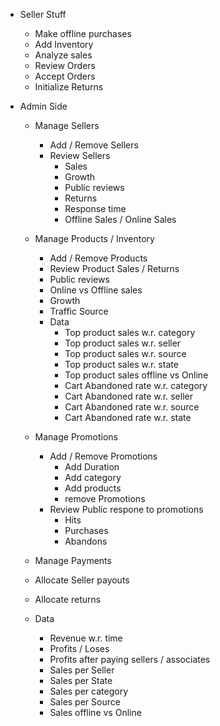 - Seller Stuff

  - Make offline purchases 
  - Add Inventory
  - Analyze sales
  - Review Orders 
  - Accept Orders 
  - Initialize Returns

- Admin Side
  - Manage Sellers 
    - Add / Remove Sellers 
    - Review Sellers 
      - Sales 
      - Growth
      - Public reviews
      - Returns 
      - Response time
      - Offline Sales / Online Sales 
  
  - Manage Products / Inventory
    - Add / Remove Products
    - Review Product Sales / Returns 
    - Public reviews
    - Online vs Offline sales 
    - Growth 
    - Traffic Source 
    - Data 
      - Top product sales w.r. category
      - Top product sales w.r. seller  
      - Top product sales w.r. source 
      - Top product sales w.r. state 
      - Top product sales offline vs Online 
      - Cart Abandoned rate w.r. category
      - Cart Abandoned rate w.r. seller 
      - Cart Abandoned rate w.r. source 
      - Cart Abandoned rate w.r. state 

  - Manage Promotions 
    - Add / Remove Promotions 
      - Add Duration
      - Add category
      - Add products 
      - remove Promotions
    - Review Public respone to promotions 
      - Hits 
      - Purchases
      - Abandons 
   
   - Manage Payments
    - Allocate Seller payouts
    - Allocate returns 
    - Data 
      - Revenue w.r. time 
      - Profits / Loses
      - Profits after paying sellers / associates
      - Sales per Seller 
      - Sales per State
      - Sales per category
      - Sales per Source 
      - Sales offline vs Online 
